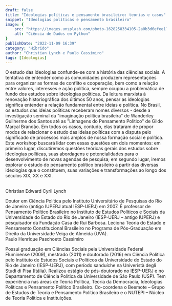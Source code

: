 ```yaml
---
draft: false
title: "Ideologias políticas e pensamento brasileiro: teorias e casos"
snippet: "Ideologias políticas e pensamento brasileiro"
image: {
    src: "https://images.unsplash.com/photo-1628258334105-2a0b3d6efee1?&fit=crop&w=430&h=240",
    alt: "Ciência de Dados em Python"
}
publishDate: "2022-11-09 16:39"
category: "Híbrido"
author: "Christian Lynch e Paulo Cassimiro"
tags: [Ideologias]
---
```


O estudo das ideologias confunde-se com a história das ciências sociais. A tentativa de entender como as comunidades produzem representações para organizar as formas de conflito e cooperação, bem como a relação entre valores, interesses e ação política, sempre ocupou a problemática de fundo dos estudos sobre ideologias políticas. Da leitura marxista à renovação historiográfica dos últimos 50 anos, pensar as ideologias significa entender a relação fundamental entre ideias e política. No Brasil, os estudos das ideias políticas receberam nomes diversos - desde a investigação seminal da "imaginação política brasileira" de Wanderley Guilherme dos Santos até as "Linhagens do Pensamento Político" de Gildo Marçal Brandão. Em todos os casos, contudo, elas trataram de propor modos de relacionar o estudo das ideias políticas com a disputa pelo significado de processos mais amplos de nossa formação social e política. Este workshop buscará lidar com essas questões em dois momentos: em primeiro lugar, discutiremos questões teóricas gerais dos estudos sobre ideologias políticas, suas abordagens e potencialidades para o desenvolvimento de novas agendas de pesquisa; em segundo lugar, iremos explorar o estudo do pensamento político brasileiro a partir das diversas ideologias que o constituem, suas variações e transformações ao longo dos séculos XIX, XX e XXI. 

<br>
<span class="text-2xl font-bold text-primary">Christian Edward Cyril Lynch</span>

Doutor em Ciência Política pelo Instituto Universitário de Pesquisas do Rio de Janeiro (antigo IUPERJ atual IESP-UERJ) em 2007. É professor de Pensamento Político Brasileiro no Instituto de Estudos Políticos e Sociais da Universidade do Estado do Rio de Janeiro (IESP-UERJ – antigo IUPERJ) e pesquisador da Fundação Casa de Rui Barbosa. Leciona Teoria do Estado e Pensamento Constitucional Brasileiro no Programa de Pós-Graduação em Direito da Universidade Veiga de Almeida (UVA).
<br>
<span class="text-2xl font-bold text-primary">Paulo Henrique Paschoeto Cassimiro</span>

Possui graduação em Ciências Sociais pela Universidade Federal Fluminense (2009), mestrado (2011) e doutorado (2016) em Ciência Política pelo Instituto de Estudos Sociais e Políticos da Universidade do Estado do Rio de Janeiro (IESP-UERJ), com período sanduíche na Univeristà degli Studi di Pisa (Itália). Realizou estágio de pós-doutorado no IESP-UERJ e no Departamento de Ciência Política da Universidade de São Paulo (USP). Tem experiência nas áreas de Teoria Política, Teoria da Democracia, Ideologias Políticas e Pensamento Político Brasileiro. Co-coordena o Beemote – Grupo de Estudos de Teoria e Pensamento Político Brasileiro e o NUTEPI – Núcleo de Teoria Política e Instituições.